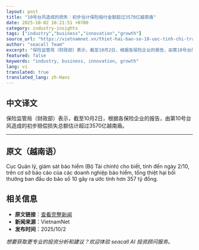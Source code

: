 ```yaml
---
layout: post
title: "10号台风造成的损失：初步估计保险赔付金额超过3570亿越南盾"
date: 2025-10-02 16:21:51 +0700
category: industry-insights
tags: ["industry","business","innovation","growth"]
source_url: "https://vietnamnet.vn/thiet-hai-bao-so-10-uoc-tinh-chi-tra-bao-hiem-ban-dau-hon-357-ty-dong-2448549.html"
author: "seacall Team"
excerpt: "保险监管局（财政部）表示，截至10月2日，根据各保险企业的报告，由第10号台风造成的初步赔偿损失总额估计超过3570亿越南盾。..."
featured: false
keywords: "industry, business, innovation, growth"
lang: vi
translated: true
translated_lang: zh-Hans
---
```


## 中文译文

保险监管局（财政部）表示，截至10月2日，根据各保险企业的报告，由第10号台风造成的初步赔偿损失总额估计超过3570亿越南盾。

---

## 原文（越南语）

Cục Quản lý, giám sát bảo hiểm (Bộ Tài chính) cho biết, tính đến ngày 2/10, trên cơ sở báo cáo của các doanh nghiệp bảo hiểm, tổng thiệt hại bồi thường ban đầu do bão số 10 gây ra ước tính hơn 357 tỷ đồng.

## 相关信息

- **原文链接**：[查看完整新闻](https://vietnamnet.vn/thiet-hai-bao-so-10-uoc-tinh-chi-tra-bao-hiem-ban-dau-hon-357-ty-dong-2448549.html)
- **新闻来源**：VietnamNet
- **发布时间**：2025/10/2

*想要获取更专业的投资分析和建议？欢迎体验 seacall AI 投资顾问服务。*